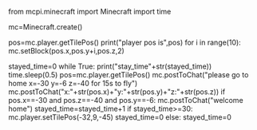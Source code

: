 from mcpi.minecraft import Minecraft
import time

mc=Minecraft.create()

pos=mc.player.getTilePos()
print("player pos is",pos)
for i in range(10):
     mc.setBlock(pos.x,pos.y+i,pos.z,2)

stayed_time=0
while True:
    print("stay_time"+str(stayed_time))
    time.sleep(0.5)
    pos=mc.player.getTilePos()
    mc.postToChat("please go to home x=-30 y=-6 z=-40 for 15s to fly")
    mc.postToChat("x:"+str(pos.x)+"y:"+str(pos.y)+"z:"+str(pos.z)) 
    if pos.x==-30 and pos.z==-40 and pos.y==-6:
        mc.postToChat("welcome home")
        stayed_time=stayed_time+1
        if stayed_time>=30:
            mc.player.setTilePos(-32,9,-45)
            stayed_time=0
    else:
        stayed_time=0
